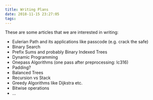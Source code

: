 ```yaml
---
title: Writing Plans
date: 2018-11-15 23:27:05
tags:
---
```


These are some articles that we are interested in writing:

+ Eulerian Path and its applications like passcode (e.g. crack the safe)
+ Binary Search
+ Prefix Sums and probably Binary Indexed Trees
+ Dynamic Programming
+ Onepass Algorithms (one pass after preprocessing: lc316)
+ Padding?
+ Balanced Trees
+ Recursion vs Stack
+ Greedy Algorithms like Dijkstra etc.
+ Bitwise operations
+ ...

